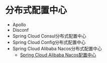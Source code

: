 
# 分布式配置中心
* Apollo
* Disconf
* Spring Cloud Consul分布式配置中心
* Spring Cloud Config分布式配置中心
* Spring Cloud Alibaba Nacos分布式配置中心
  * [Spring Cloud Alibaba Nacos配置中心](https://github.com/stevenli91748/JAVA-Architecture/blob/master/JAVA%20Framework/Spring%20Cloud/Spring%20Cloud%20Alibaba%E5%A5%97%E4%BB%B6/Nacos%E9%85%8D%E7%BD%AE%E4%B8%AD%E5%BF%83.md)
